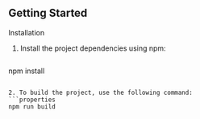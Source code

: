 
## Getting Started

Installation

1. Install the project dependencies using npm: 
   ```properties
npm install 
``` 

2. To build the project, use the following command:
```properties
npm run build
``` 
